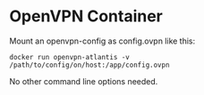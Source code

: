 # OpenVPN Container
Mount an openvpn-config as config.ovpn like this:

    docker run openvpn-atlantis -v /path/to/config/on/host:/app/config.ovpn

No other command line options needed.
